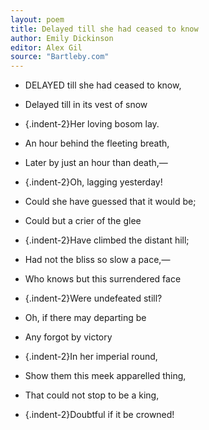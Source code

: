 ```yaml
---
layout: poem
title: Delayed till she had ceased to know
author: Emily Dickinson
editor: Alex Gil
source: "Bartleby.com"
---
```


- DELAYED till she had ceased to know,
- Delayed till in its vest of snow
- {.indent-2}Her loving bosom lay.
- An hour behind the fleeting breath,
- Later by just an hour than death,—
- {.indent-2}Oh, lagging yesterday!


- Could she have guessed that it would be;
- Could but a crier of the glee	
- {.indent-2}Have climbed the distant hill;
- Had not the bliss so slow a pace,—
- Who knows but this surrendered face
- {.indent-2}Were undefeated still?


- Oh, if there may departing be
- Any forgot by victory
- {.indent-2}In her imperial round,
- Show them this meek apparelled thing,
- That could not stop to be a king,
- {.indent-2}Doubtful if it be crowned!
